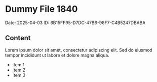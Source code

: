 # Dummy File 1840

Date: 2025-04-03
ID: 6B15FF95-D7DC-47B6-98F7-C4B5247DBABA

## Content

Lorem ipsum dolor sit amet, consectetur adipiscing elit.
Sed do eiusmod tempor incididunt ut labore et dolore magna aliqua.

* Item 1
* Item 2
* Item 3

